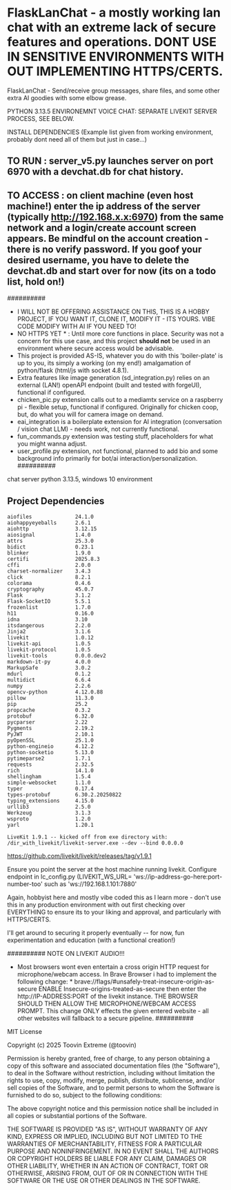 # FlaskLanChat - a mostly working lan chat with an extreme lack of secure features and operations. DONT USE IN SENSITIVE ENVIRONMENTS WITH OUT IMPLEMENTING HTTPS/CERTS. 
FlaskLanChat - Send/receive  group messages, share files, and some other extra AI goodies with some elbow grease. 


PYTHON 3.13.5 ENVIRONEMNT
VOICE CHAT: SEPARATE LIVEKIT SERVER PROCESS, SEE BELOW. 

INSTALL DEPENDENCIES (Example list given from working environment, probably dont need all of them but just in case...)
## TO RUN : server_v5.py launches server on port 6970 with a devchat.db for chat history. 
## TO ACCESS : on client machine (even host machine!) enter the ip address of the server (typically http://192.168.x.x:6970) from the same network and a login/create account screen appears. Be mindful on the account creation - there is no verify password. If you goof your desired username, you have to delete the devchat.db and start over for now (its on a todo list, hold on!)
##########

* I WILL NOT BE OFFERING ASSISTANCE ON THIS, THIS IS A HOBBY PROJECT, IF YOU WANT IT, CLONE IT, MODIFY IT - ITS YOURS. VIBE CODE MODIFY WITH AI IF YOU NEED TO!
* NO HTTPS YET * : Until more core functions in place. Security was not a concern for this use case, and this project **should not** be used in an environment where secure access would be advisable.  
* This project is provided AS-IS, whatever you do with this 'boiler-plate' is up to you, its simply a working (on my end!) amalgamation of python/flask (html/js with socket 4.8.1).  
* Extra features like image generation (sd_integration.py) relies on an external (LAN!) openAPI endpoint (built and tested with forgeUI), functional if configured. 
* chicken_pic.py extension calls out to a mediamtx service on a raspberry pi - flexible setup, functional if configured. Originally for chicken coop, but, do what you will for camera image on demand. 
* eai_integration is a boilerplate extension for AI integration (conversation / vision chat LLM) - needs work, not currently functional. 
* fun_commands.py extension was testing stuff, placeholders for what you might wanna adjust. 
* user_profile.py extension, not functional, planned to add bio and some background info primarily for bot/ai interaction/personalization. 
##########


chat server python 3.13.5, windows 10 environment

## Project Dependencies

```plaintext
aiofiles              24.1.0
aiohappyeyeballs      2.6.1
aiohttp               3.12.15
aiosignal             1.4.0
attrs                 25.3.0
bidict                0.23.1
blinker               1.9.0
certifi               2025.8.3
cffi                  2.0.0
charset-normalizer    3.4.3
click                 8.2.1
colorama              0.4.6
cryptography          45.0.7
Flask                 3.1.2
Flask-SocketIO        5.5.1
frozenlist            1.7.0
h11                   0.16.0
idna                  3.10
itsdangerous          2.2.0
Jinja2                3.1.6
livekit               1.0.12
livekit-api           1.0.5
livekit-protocol      1.0.5
livekit-tools         0.0.0.dev2
markdown-it-py        4.0.0
MarkupSafe            3.0.2
mdurl                 0.1.2
multidict             6.6.4
numpy                 2.2.6
opencv-python         4.12.0.88
pillow                11.3.0
pip                   25.2
propcache             0.3.2
protobuf              6.32.0
pycparser             2.22
Pygments              2.19.2
PyJWT                 2.10.1
pyOpenSSL             25.1.0
python-engineio       4.12.2
python-socketio       5.13.0
pytimeparse2          1.7.1
requests              2.32.5
rich                  14.1.0
shellingham           1.5.4
simple-websocket      1.1.0
typer                 0.17.4
types-protobuf        6.30.2.20250822
typing_extensions     4.15.0
urllib3               2.5.0
Werkzeug              3.1.3
wsproto               1.2.0
yarl                  1.20.1

LiveKit 1.9.1 -- kicked off from exe directory with: 
/dir_with_livekit/livekit-server.exe --dev --bind 0.0.0.0
```
https://github.com/livekit/livekit/releases/tag/v1.9.1

Ensure you point the server at the host machine running livekit. 
Configure endpoint in lc_config.py (LIVEKIT_WS_URL= 'ws://ip-address-go-here:port-number-too' such as 'ws://192.168.1.101:7880'

Again, hobbyist here and mostly vibe coded this as I learn more - don't use this in any production environment with out first checking over EVERYTHING to ensure its to your liking and approval, and particularly with HTTPS/CERTS. 

I'll get around to securing it properly eventually -- for now, fun experimentation and education (with a functional creation!)

##########
NOTE ON LIVEKIT AUDIO!!!
* Most browsers wont even entertain a cross origin HTTP request for microphone/webcam access. In Brave Browser i had to implement the following change: *
brave://flags/#unsafely-treat-insecure-origin-as-secure
ENABLE Insecure-origins-treated-as-secure
then enter the http://IP-ADDRESS:PORT of the livekit instance. 
THE BROWSER SHOULD THEN ALLOW THE MICROPHONE/WEBCAM ACCESS PROMPT.
This change ONLY effects the given entered website - all other websites will fallback to a secure pipeline. 
##########



MIT License

Copyright (c) 2025 Toovin Extreme (@toovin)

Permission is hereby granted, free of charge, to any person obtaining a copy
of this software and associated documentation files (the "Software"), to deal
in the Software without restriction, including without limitation the rights
to use, copy, modify, merge, publish, distribute, sublicense, and/or sell
copies of the Software, and to permit persons to whom the Software is
furnished to do so, subject to the following conditions:

The above copyright notice and this permission notice shall be included in all
copies or substantial portions of the Software.

THE SOFTWARE IS PROVIDED "AS IS", WITHOUT WARRANTY OF ANY KIND, EXPRESS OR
IMPLIED, INCLUDING BUT NOT LIMITED TO THE WARRANTIES OF MERCHANTABILITY,
FITNESS FOR A PARTICULAR PURPOSE AND NONINFRINGEMENT. IN NO EVENT SHALL THE
AUTHORS OR COPYRIGHT HOLDERS BE LIABLE FOR ANY CLAIM, DAMAGES OR OTHER
LIABILITY, WHETHER IN AN ACTION OF CONTRACT, TORT OR OTHERWISE, ARISING FROM,
OUT OF OR IN CONNECTION WITH THE SOFTWARE OR THE USE OR OTHER DEALINGS IN THE
SOFTWARE.
